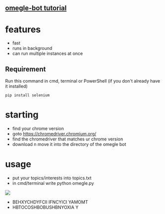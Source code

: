 ## [omegle-bot tutorial](https://youtu.be/XQanzlMYzU8)
# features
- fast
- runs in background
- can run multiple instances at once 
## Requirement
Run this command in cmd, terminal or PowerShell (if you don't already have it installed)
```
pip install selenium
```
# starting
- find your chrome version
- goto https://chromedriver.chromium.org/
- find the chromedriver that matches ur chrome version
- download n move it into the directory of the omegle bot
# usage
- put your topics/interests into topics.txt
- in cmd/terminal write python omegle.py

![](https://media.discordapp.net/attachments/833752908088344659/836705159324631070/tenor-19-35-7.gif)

- BEHXYCHDYFCII IFNCYICI YAMOMT <br>
- HBTOCOSHBOBUSHBNYOXIA Y
